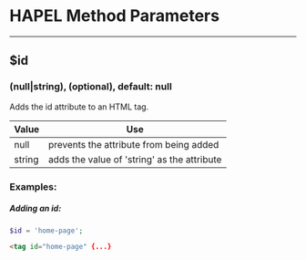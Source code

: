 # HAPEL Method Parameters

---

## $id
### (null|string), (optional), default: null

Adds the id attribute to an HTML tag.

Value      | Use
-----------|-------------
null       | prevents the attribute from being added
string     | adds the value of 'string' as the attribute


### Examples:

##### Adding an id:
```php
$id = 'home-page';
```
```html
<tag id="home-page" {...}
```
